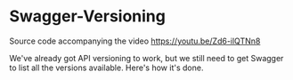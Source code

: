 # Swagger-Versioning
Source code accompanying the video https://youtu.be/Zd6-ilQTNn8

We've already got API versioning to work, but we still need to get Swagger to list all the versions available. Here's how it's done.
